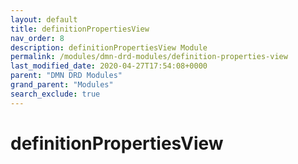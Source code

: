 ```yaml
---
layout: default
title: definitionPropertiesView
nav_order: 8
description: definitionPropertiesView Module
permalink: /modules/dmn-drd-modules/definition-properties-view
last_modified_date: 2020-04-27T17:54:08+0000
parent: "DMN DRD Modules"
grand_parent: "Modules"
search_exclude: true
---
```


# definitionPropertiesView
